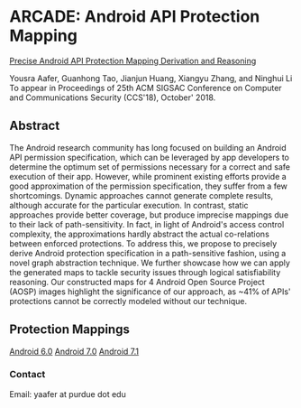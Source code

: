 # ARCADE: Android API Protection Mapping 

[Precise Android API Protection Mapping Derivation and Reasoning]()

Yousra Aafer, Guanhong Tao, Jianjun Huang, Xiangyu Zhang, and Ninghui Li
To appear in Proceedings of 25th ACM SIGSAC Conference on Computer and Communications Security (CCS'18), October' 2018.


## Abstract

The Android research community has long focused on 
building an Android API permission specification, which
can be leveraged by app developers to determine the optimum set of 
permissions necessary for a correct and safe execution of their app.
However, while prominent existing efforts provide a good approximation 
of the permission specification, they suffer from a few shortcomings. 
Dynamic approaches
cannot generate complete results, although accurate for the particular
execution. In contrast, static approaches provide better coverage,
but produce imprecise mappings due to their lack of path-sensitivity. 
In fact, in light of Android's access control complexity, the approximations
 hardly abstract the actual co-relations between enforced protections. 
To address this, we propose to precisely derive Android protection specification
in a path-sensitive fashion, using a novel graph abstraction technique. 
We further showcase how we can apply the generated maps 
to tackle security issues through logical satisfiability reasoning.
Our constructed maps for 4 Android Open Source Project (AOSP) images highlight the significance of
our approach, as ~41% of APIs' protections cannot be correctly modeled 
without our technique. 

## Protection Mappings

[Android 6.0]()
[Android 7.0]()
[Android 7.1]()

### Contact

Email: yaafer at purdue dot edu
